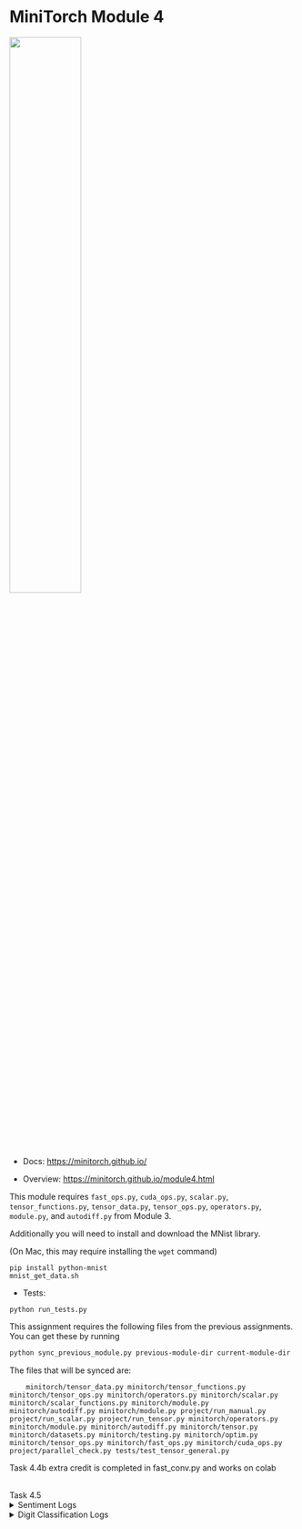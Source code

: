 # MiniTorch Module 4

<img src="https://minitorch.github.io/minitorch.svg" width="50%">

* Docs: https://minitorch.github.io/

* Overview: https://minitorch.github.io/module4.html

This module requires `fast_ops.py`, `cuda_ops.py`, `scalar.py`, `tensor_functions.py`, `tensor_data.py`, `tensor_ops.py`, `operators.py`, `module.py`, and `autodiff.py` from Module 3.


Additionally you will need to install and download the MNist library.

(On Mac, this may require installing the `wget` command)

```
pip install python-mnist
mnist_get_data.sh
```


* Tests:

```
python run_tests.py
```

This assignment requires the following files from the previous assignments. You can get these by running

```bash
python sync_previous_module.py previous-module-dir current-module-dir
```

The files that will be synced are:

        minitorch/tensor_data.py minitorch/tensor_functions.py minitorch/tensor_ops.py minitorch/operators.py minitorch/scalar.py minitorch/scalar_functions.py minitorch/module.py minitorch/autodiff.py minitorch/module.py project/run_manual.py project/run_scalar.py project/run_tensor.py minitorch/operators.py minitorch/module.py minitorch/autodiff.py minitorch/tensor.py minitorch/datasets.py minitorch/testing.py minitorch/optim.py minitorch/tensor_ops.py minitorch/fast_ops.py minitorch/cuda_ops.py project/parallel_check.py tests/test_tensor_general.py

Task 4.4b extra credit is completed in fast_conv.py and works on colab

<br>
Task 4.5
<details>
  <summary>Sentiment Logs</summary>
Epoch 1, loss 31.540143335894854, train accuracy: 48.22%
Validation accuracy: 48.00%
Best Valid accuracy: 48.00%
Epoch 2, loss 31.28255316865762, train accuracy: 48.00%
Validation accuracy: 48.00%
Best Valid accuracy: 48.00%
Epoch 3, loss 31.062404153363605, train accuracy: 52.22%
Validation accuracy: 52.00%
Best Valid accuracy: 52.00%
Epoch 4, loss 30.871862138793873, train accuracy: 54.44%
Validation accuracy: 59.00%
Best Valid accuracy: 59.00%
Epoch 5, loss 30.72311386181878, train accuracy: 58.22%
Validation accuracy: 56.00%
Best Valid accuracy: 59.00%
Epoch 6, loss 30.53801594242657, train accuracy: 58.67%
Validation accuracy: 51.00%
Best Valid accuracy: 59.00%
Epoch 7, loss 30.25123816611614, train accuracy: 59.56%
Validation accuracy: 56.00%
Best Valid accuracy: 59.00%
Epoch 8, loss 29.924800230160187, train accuracy: 61.78%
Validation accuracy: 55.00%
Best Valid accuracy: 59.00%
Epoch 9, loss 29.659754809456498, train accuracy: 64.89%
Validation accuracy: 66.00%
Best Valid accuracy: 66.00%
Epoch 10, loss 29.220017477272133, train accuracy: 64.89%
Validation accuracy: 57.00%
Best Valid accuracy: 66.00%
Epoch 11, loss 28.851252857318, train accuracy: 66.22%
Validation accuracy: 64.00%
Best Valid accuracy: 66.00%
Epoch 12, loss 28.58507574826587, train accuracy: 68.22%
Validation accuracy: 65.00%
Best Valid accuracy: 66.00%
Epoch 13, loss 28.319204179887656, train accuracy: 68.89%
Validation accuracy: 56.00%
Best Valid accuracy: 66.00%
Epoch 14, loss 27.781786193312804, train accuracy: 68.44%
Validation accuracy: 65.00%
Best Valid accuracy: 66.00%
Epoch 15, loss 27.057721024318358, train accuracy: 72.67%
Validation accuracy: 64.00%
Best Valid accuracy: 66.00%
Epoch 16, loss 26.553467554620955, train accuracy: 72.22%
Validation accuracy: 68.00%
Best Valid accuracy: 68.00%
Epoch 17, loss 25.71225689747285, train accuracy: 73.11%
Validation accuracy: 64.00%
Best Valid accuracy: 68.00%
Epoch 18, loss 25.107857352869296, train accuracy: 74.22%
Validation accuracy: 72.00%
Best Valid accuracy: 72.00%
Epoch 19, loss 24.73976091621588, train accuracy: 75.78%
Validation accuracy: 72.00%
Best Valid accuracy: 72.00%
Epoch 20, loss 24.277838561686572, train accuracy: 73.56%
Validation accuracy: 70.00%
Best Valid accuracy: 72.00%
Epoch 21, loss 23.38549637451655, train accuracy: 74.89%
Validation accuracy: 71.00%
Best Valid accuracy: 72.00%
Epoch 22, loss 22.750803671827928, train accuracy: 77.56%
Validation accuracy: 71.00%
Best Valid accuracy: 72.00%
Epoch 23, loss 22.00714940086367, train accuracy: 76.44%
Validation accuracy: 68.00%
Best Valid accuracy: 72.00%
Epoch 24, loss 21.560791828079783, train accuracy: 78.22%
Validation accuracy: 75.00%
Best Valid accuracy: 75.00%
Epoch 25, loss 21.214286631203024, train accuracy: 77.56%
Validation accuracy: 73.00%
Best Valid accuracy: 75.00%
Epoch 26, loss 20.494719039843954, train accuracy: 79.11%
Validation accuracy: 78.00%
Best Valid accuracy: 78.00%
Epoch 27, loss 19.190495767772727, train accuracy: 82.00%
Validation accuracy: 76.00%
Best Valid accuracy: 78.00%
Epoch 28, loss 19.433677035061514, train accuracy: 80.67%
Validation accuracy: 77.00%
Best Valid accuracy: 78.00%
Epoch 29, loss 18.113035330338683, train accuracy: 84.00%
Validation accuracy: 77.00%
Best Valid accuracy: 78.00%
Epoch 30, loss 18.243729279978723, train accuracy: 78.67%
Validation accuracy: 79.00%
Best Valid accuracy: 79.00%
Epoch 31, loss 17.828743911326722, train accuracy: 80.67%
Validation accuracy: 73.00%
Best Valid accuracy: 79.00%
Epoch 32, loss 17.396611511507068, train accuracy: 81.56%
Validation accuracy: 72.00%
Best Valid accuracy: 79.00%
Epoch 33, loss 17.016795874087506, train accuracy: 81.11%
Validation accuracy: 79.00%
Best Valid accuracy: 79.00%
Epoch 34, loss 16.12716088435038, train accuracy: 84.44%
Validation accuracy: 72.00%
Best Valid accuracy: 79.00%
Epoch 35, loss 16.08718879612616, train accuracy: 81.78%
Validation accuracy: 79.00%
Best Valid accuracy: 79.00%
  </details>

  <details>
  <summary>Digit Classification Logs</summary>
Epoch 1 loss 2.3118167529229825 valid acc 2/16
Epoch 1 loss 11.540774241323527 valid acc 2/16
Epoch 1 loss 11.52682416285351 valid acc 2/16
Epoch 1 loss 11.56202653650995 valid acc 2/16
Epoch 1 loss 11.479218944126252 valid acc 2/16
Epoch 1 loss 11.505141326031664 valid acc 2/16
Epoch 1 loss 11.499201308133145 valid acc 2/16
Epoch 1 loss 11.451345065023595 valid acc 2/16
Epoch 1 loss 11.421888663596603 valid acc 2/16
Epoch 1 loss 11.395888578203882 valid acc 2/16
Epoch 1 loss 11.074114529413885 valid acc 4/16
Epoch 1 loss 10.827926751651052 valid acc 10/16
Epoch 1 loss 9.803673219288317 valid acc 6/16
Epoch 1 loss 9.725917093374344 valid acc 12/16
Epoch 1 loss 8.365938614737168 valid acc 6/16
Epoch 1 loss 7.415117546683754 valid acc 7/16
Epoch 1 loss 10.064081458839006 valid acc 8/16
Epoch 1 loss 7.716727883643321 valid acc 10/16
Epoch 1 loss 7.620089829864657 valid acc 12/16
Epoch 1 loss 6.7179080615800215 valid acc 12/16
Epoch 1 loss 5.394277957502319 valid acc 11/16
Epoch 1 loss 4.446107062731918 valid acc 14/16
Epoch 1 loss 5.693171575057088 valid acc 7/16
Epoch 1 loss 5.784658918758227 valid acc 12/16
Epoch 1 loss 4.207419855168619 valid acc 8/16
Epoch 1 loss 8.851852649371642 valid acc 12/16
Epoch 1 loss 5.596201759029712 valid acc 13/16
Epoch 1 loss 3.936217235600693 valid acc 11/16
Epoch 1 loss 3.8156257580407873 valid acc 13/16
Epoch 1 loss 3.6421494959072134 valid acc 11/16
Epoch 1 loss 4.961996568467115 valid acc 10/16
Epoch 1 loss 4.233520856916943 valid acc 13/16
Epoch 1 loss 3.3337945834365006 valid acc 12/16
Epoch 1 loss 4.349084212458167 valid acc 13/16
Epoch 1 loss 7.579572545861561 valid acc 10/16
Epoch 1 loss 4.653357768360573 valid acc 12/16
Epoch 1 loss 3.326946640566613 valid acc 10/16
Epoch 1 loss 4.290434646741125 valid acc 13/16
Epoch 1 loss 5.01646130332421 valid acc 14/16
Epoch 1 loss 3.150870363534642 valid acc 14/16
Epoch 1 loss 3.8835184907985494 valid acc 13/16
Epoch 1 loss 4.07010014861375 valid acc 14/16
Epoch 1 loss 3.324972793800379 valid acc 15/16
Epoch 1 loss 2.7924410841712133 valid acc 13/16
Epoch 1 loss 4.6687352127680235 valid acc 13/16
Epoch 1 loss 3.4124104827722834 valid acc 15/16
Epoch 1 loss 4.209250038118769 valid acc 13/16
Epoch 1 loss 3.287676388711394 valid acc 15/16
Epoch 1 loss 2.825656899402642 valid acc 14/16
Epoch 1 loss 3.2467496629378787 valid acc 13/16
Epoch 1 loss 2.9967417162753778 valid acc 13/16
Epoch 1 loss 3.5389253596280916 valid acc 15/16
Epoch 1 loss 3.4801642984857173 valid acc 13/16
Epoch 1 loss 2.482016116480963 valid acc 12/16
Epoch 1 loss 3.9656624236015903 valid acc 14/16
Epoch 1 loss 2.124282065518588 valid acc 14/16
Epoch 1 loss 2.7508750918962295 valid acc 13/16
Epoch 1 loss 4.019574021661466 valid acc 12/16
Epoch 1 loss 3.6166616465538333 valid acc 13/16
Epoch 1 loss 2.2529793456772844 valid acc 14/16
Epoch 1 loss 2.8045627861620446 valid acc 13/16
Epoch 1 loss 3.421082950861927 valid acc 13/16
Epoch 1 loss 3.608069961826478 valid acc 15/16
Epoch 2 loss 0.29901938826747265 valid acc 15/16
Epoch 2 loss 2.332984722439058 valid acc 15/16
Epoch 2 loss 2.906855067828081 valid acc 15/16
Epoch 2 loss 3.1678486047685293 valid acc 15/16
Epoch 2 loss 2.6800654810524898 valid acc 14/16
Epoch 2 loss 2.1760915517200967 valid acc 14/16
Epoch 2 loss 1.9074746172867039 valid acc 14/16
Epoch 2 loss 2.7722018784971882 valid acc 15/16
Epoch 2 loss 4.1381752223577255 valid acc 15/16
Epoch 2 loss 3.053070153984968 valid acc 15/16
Epoch 2 loss 2.411744104968878 valid acc 15/16
Epoch 2 loss 3.6282090705798558 valid acc 15/16
Epoch 2 loss 2.4467052250780608 valid acc 15/16
Epoch 2 loss 2.721121920542063 valid acc 14/16
Epoch 2 loss 2.72664277176743 valid acc 15/16
Epoch 2 loss 1.8600675702948002 valid acc 14/16
Epoch 2 loss 3.476887289798209 valid acc 14/16
Epoch 2 loss 2.3135033456579097 valid acc 15/16
Epoch 2 loss 2.1188671263495276 valid acc 14/16
Epoch 2 loss 2.033136316750255 valid acc 14/16
Epoch 2 loss 1.7908704863402236 valid acc 14/16
Epoch 2 loss 2.3617255309027247 valid acc 15/16
Epoch 2 loss 1.6476534990782556 valid acc 13/16
Epoch 2 loss 2.835456911745117 valid acc 14/16
Epoch 2 loss 1.3185785239712136 valid acc 13/16
Epoch 2 loss 2.799180479305195 valid acc 14/16
Epoch 2 loss 1.8171906886034617 valid acc 14/16
Epoch 2 loss 1.9238523463172073 valid acc 16/16
Epoch 2 loss 2.699493133237172 valid acc 15/16
Epoch 2 loss 1.5124185863028756 valid acc 14/16
Epoch 2 loss 2.4259104038190804 valid acc 13/16
Epoch 2 loss 2.162617775605671 valid acc 14/16
Epoch 2 loss 1.3232625984634245 valid acc 15/16
Epoch 2 loss 1.3816301943556337 valid acc 15/16
Epoch 2 loss 4.853021121609118 valid acc 15/16
Epoch 2 loss 2.3046621486903875 valid acc 15/16
Epoch 2 loss 1.7323569917672332 valid acc 12/16
Epoch 2 loss 2.147353657722743 valid acc 14/16
Epoch 2 loss 2.383398368854384 valid acc 14/16
Epoch 2 loss 2.2267143135074816 valid acc 15/16
Epoch 2 loss 1.8999102691568155 valid acc 16/16
Epoch 2 loss 2.941406388443354 valid acc 16/16
Epoch 2 loss 2.025573328713999 valid acc 15/16
Epoch 2 loss 1.750576537481809 valid acc 16/16
Epoch 2 loss 2.396892342293326 valid acc 15/16
Epoch 2 loss 1.7887810898707555 valid acc 16/16
Epoch 2 loss 1.8711086113197575 valid acc 16/16
Epoch 2 loss 2.1382369770536367 valid acc 16/16
Epoch 2 loss 1.354168896740163 valid acc 16/16
Epoch 2 loss 1.4005813368819502 valid acc 16/16
Epoch 2 loss 0.9985376106417079 valid acc 15/16
Epoch 2 loss 1.4371010536179143 valid acc 15/16
Epoch 2 loss 2.0043752722326227 valid acc 15/16
Epoch 2 loss 1.6634536624776697 valid acc 15/16
Epoch 2 loss 2.5121380604400994 valid acc 15/16
Epoch 2 loss 1.0345910008568657 valid acc 13/16
Epoch 2 loss 1.406332365792315 valid acc 15/16
Epoch 2 loss 1.5927060866038676 valid acc 14/16
Epoch 2 loss 2.116409088762099 valid acc 14/16
Epoch 2 loss 1.347800795991823 valid acc 15/16
Epoch 2 loss 2.2083325125335653 valid acc 13/16
Epoch 2 loss 2.273883732181361 valid acc 13/16
Epoch 2 loss 2.525446045209285 valid acc 14/16
Epoch 3 loss 0.07336561712654094 valid acc 15/16
Epoch 3 loss 1.5637513498550435 valid acc 14/16
Epoch 3 loss 1.9363456251803215 valid acc 16/16
Epoch 3 loss 1.5044908203128098 valid acc 15/16
Epoch 3 loss 1.2326036510354155 valid acc 15/16
Epoch 3 loss 1.601436827826729 valid acc 16/16
Epoch 3 loss 1.459856644820687 valid acc 16/16
Epoch 3 loss 1.2048704092181364 valid acc 16/16
Epoch 3 loss 1.7045309500092198 valid acc 16/16
Epoch 3 loss 1.1850871832664343 valid acc 14/16
Epoch 3 loss 1.7346454890831164 valid acc 15/16
Epoch 3 loss 3.1579635060575737 valid acc 16/16
Epoch 3 loss 2.139850136607091 valid acc 16/16
Epoch 3 loss 3.010421970921483 valid acc 16/16
Epoch 3 loss 2.388685022007677 valid acc 15/16
Epoch 3 loss 2.0109359889348513 valid acc 14/16
Epoch 3 loss 2.657116412606449 valid acc 15/16
Epoch 3 loss 1.764700422423753 valid acc 14/16
Epoch 3 loss 1.4549153426338939 valid acc 15/16
Epoch 3 loss 1.3751282919260053 valid acc 15/16
Epoch 3 loss 1.6545222273047258 valid acc 14/16
Epoch 3 loss 2.1881798114992943 valid acc 14/16
Epoch 3 loss 0.837587071872385 valid acc 16/16
Epoch 3 loss 1.3517879937436619 valid acc 14/16
Epoch 3 loss 1.3582824609932844 valid acc 15/16
Epoch 3 loss 1.7805730183806552 valid acc 16/16
Epoch 3 loss 1.314091533018736 valid acc 16/16
Epoch 3 loss 0.9214909589068738 valid acc 16/16
Epoch 3 loss 1.1234553237508578 valid acc 15/16
Epoch 3 loss 0.7710897222840827 valid acc 15/16
Epoch 3 loss 2.92675203821482 valid acc 13/16
Epoch 3 loss 1.7054221024221174 valid acc 15/16
Epoch 3 loss 0.969449137421673 valid acc 15/16
Epoch 3 loss 1.260948422460993 valid acc 15/16
Epoch 3 loss 1.8623227797270725 valid acc 15/16
Epoch 3 loss 2.2443279521914974 valid acc 14/16
Epoch 3 loss 1.1379361104826535 valid acc 15/16
Epoch 3 loss 1.5273767383162087 valid acc 14/16
Epoch 3 loss 1.184720883870642 valid acc 16/16
Epoch 3 loss 1.3357227883618765 valid acc 15/16
Epoch 3 loss 0.9320958830263288 valid acc 15/16
Epoch 3 loss 1.8711847918140974 valid acc 16/16
Epoch 3 loss 1.3486499459796049 valid acc 15/16
Epoch 3 loss 0.981216528433352 valid acc 15/16
Epoch 3 loss 1.6772280164222015 valid acc 16/16
Epoch 3 loss 0.8612224343463322 valid acc 15/16
Epoch 3 loss 1.3395450550478296 valid acc 15/16
Epoch 3 loss 1.6356214241145524 valid acc 15/16
Epoch 3 loss 0.8057426982532215 valid acc 16/16
Epoch 3 loss 1.4223524484499563 valid acc 16/16
Epoch 3 loss 1.071071870986307 valid acc 15/16
Epoch 3 loss 1.183074731037403 valid acc 16/16
Epoch 3 loss 1.5167627365472742 valid acc 16/16
Epoch 3 loss 1.1379238079291407 valid acc 16/16
Epoch 3 loss 1.306294979762376 valid acc 15/16
Epoch 3 loss 1.208855664664387 valid acc 15/16
Epoch 3 loss 0.8297502177580992 valid acc 14/16
Epoch 3 loss 1.0896189981332354 valid acc 14/16
Epoch 3 loss 1.3327311040127934 valid acc 14/16
Epoch 3 loss 1.481812965640711 valid acc 13/16
Epoch 3 loss 1.5986913059361634 valid acc 13/16
Epoch 3 loss 1.7053019033463759 valid acc 13/16
Epoch 3 loss 1.950776805457175 valid acc 16/16
Epoch 4 loss 0.020209625902295726 valid acc 16/16
Epoch 4 loss 1.1195547663189775 valid acc 15/16
Epoch 4 loss 2.281288945305111 valid acc 15/16
Epoch 4 loss 1.4980188880114766 valid acc 15/16
Epoch 4 loss 0.9926883361414789 valid acc 15/16
Epoch 4 loss 0.6634614075905582 valid acc 15/16
Epoch 4 loss 1.7076987698200896 valid acc 15/16
Epoch 4 loss 1.2224767315226301 valid acc 15/16
Epoch 4 loss 1.9065982403212178 valid acc 15/16
Epoch 4 loss 0.816857759842329 valid acc 15/16
Epoch 4 loss 1.2033529925198243 valid acc 16/16
Epoch 4 loss 1.903948936885031 valid acc 16/16
Epoch 4 loss 1.7708811998678857 valid acc 15/16
Epoch 4 loss 1.9080805877869387 valid acc 15/16
Epoch 4 loss 1.6124726571501529 valid acc 15/16
Epoch 4 loss 1.1753998314555028 valid acc 15/16
Epoch 4 loss 2.1510114893680417 valid acc 15/16
Epoch 4 loss 1.3899647213922806 valid acc 15/16
Epoch 4 loss 1.7161315767160141 valid acc 15/16
Epoch 4 loss 1.3673076810924938 valid acc 15/16
Epoch 4 loss 1.5557020559989307 valid acc 15/16
Epoch 4 loss 0.9298116946813753 valid acc 15/16
Epoch 4 loss 0.48858872283159105 valid acc 15/16
Epoch 4 loss 1.3068389904671829 valid acc 14/16
Epoch 4 loss 0.8217804254773129 valid acc 14/16
Epoch 4 loss 0.9950572099505326 valid acc 15/16
Epoch 4 loss 1.2411693994004163 valid acc 14/16
Epoch 4 loss 1.3560183534540866 valid acc 15/16
Epoch 4 loss 1.4453783056382021 valid acc 15/16
Epoch 4 loss 0.3796715890287959 valid acc 14/16
Epoch 4 loss 1.1104175705120378 valid acc 14/16
Epoch 4 loss 1.1963698197938064 valid acc 13/16
Epoch 4 loss 0.8484847144578429 valid acc 15/16
Epoch 4 loss 1.1150670535814913 valid acc 15/16
Epoch 4 loss 1.6484488181757335 valid acc 16/16
Epoch 4 loss 1.3661355918764504 valid acc 16/16
Epoch 4 loss 1.3066127193195167 valid acc 15/16
Epoch 4 loss 0.9528080483546011 valid acc 15/16
Epoch 4 loss 1.1700507130245794 valid acc 16/16
Epoch 4 loss 1.6148640640536336 valid acc 16/16
Epoch 4 loss 0.5967950398951971 valid acc 16/16
Epoch 4 loss 1.3902113781996537 valid acc 16/16
Epoch 4 loss 0.8986401165655244 valid acc 15/16
Epoch 4 loss 0.7104793936757956 valid acc 15/16
Epoch 4 loss 1.6342515514702303 valid acc 15/16
Epoch 4 loss 1.2893115874245766 valid acc 15/16
Epoch 4 loss 1.1284604743398918 valid acc 16/16
Epoch 4 loss 1.2946722844059422 valid acc 15/16
Epoch 4 loss 1.0167046584047952 valid acc 15/16
Epoch 4 loss 0.9737354758535651 valid acc 16/16
Epoch 4 loss 0.7085443730134904 valid acc 16/16
Epoch 4 loss 0.9528309095392062 valid acc 16/16
Epoch 4 loss 1.2156504689340948 valid acc 15/16
Epoch 4 loss 1.186459979362373 valid acc 15/16
Epoch 4 loss 1.025800013370754 valid acc 16/16
Epoch 4 loss 0.8523500223348959 valid acc 16/16
Epoch 4 loss 1.0178535559723598 valid acc 15/16
Epoch 4 loss 1.4764215237495883 valid acc 15/16
Epoch 4 loss 1.2062715547746605 valid acc 15/16
Epoch 4 loss 0.9723763022572972 valid acc 15/16
Epoch 4 loss 0.9196250492041238 valid acc 15/16
Epoch 4 loss 0.5432825048815484 valid acc 16/16
Epoch 4 loss 1.6923236768345968 valid acc 16/16
Epoch 5 loss 0.01711866097697875 valid acc 16/16
Epoch 5 loss 1.0229639660575416 valid acc 16/16
Epoch 5 loss 1.5584961844378875 valid acc 16/16
Epoch 5 loss 0.9401318544138203 valid acc 16/16
Epoch 5 loss 0.9158947151278205 valid acc 15/16
Epoch 5 loss 0.6454343547608207 valid acc 16/16
Epoch 5 loss 1.4617727683158819 valid acc 15/16
Epoch 5 loss 1.1369470850418537 valid acc 15/16
Epoch 5 loss 1.1195784386289183 valid acc 15/16
Epoch 5 loss 0.6448728841252778 valid acc 16/16
Epoch 5 loss 0.8414580160598626 valid acc 16/16
Epoch 5 loss 2.713002089976727 valid acc 15/16
Epoch 5 loss 1.4397437509399156 valid acc 16/16
Epoch 5 loss 2.559053397551606 valid acc 16/16
Epoch 5 loss 1.305989769853106 valid acc 16/16
Epoch 5 loss 0.9272800571033997 valid acc 15/16
Epoch 5 loss 1.6158142248801401 valid acc 16/16
Epoch 5 loss 1.1204492985827461 valid acc 15/16
Epoch 5 loss 0.7565054091803187 valid acc 16/16
Epoch 5 loss 1.0871799903792172 valid acc 16/16
Epoch 5 loss 0.8304595899037003 valid acc 15/16
Epoch 5 loss 0.8637278898797193 valid acc 16/16
Epoch 5 loss 0.2913584184176001 valid acc 16/16
Epoch 5 loss 0.390071656570688 valid acc 16/16
Epoch 5 loss 0.8551789041907019 valid acc 14/16
Epoch 5 loss 0.8628264795613727 valid acc 16/16
Epoch 5 loss 0.585854995536828 valid acc 16/16
Epoch 5 loss 0.5848398346629206 valid acc 14/16
Epoch 5 loss 0.5464828680387224 valid acc 14/16
Epoch 5 loss 0.3440858909097012 valid acc 15/16
Epoch 5 loss 1.789847413200388 valid acc 15/16
Epoch 5 loss 1.3879037583306724 valid acc 15/16
Epoch 5 loss 0.9283399737351519 valid acc 16/16
Epoch 5 loss 0.6237083381493265 valid acc 15/16
Epoch 5 loss 1.632892737934883 valid acc 16/16
Epoch 5 loss 0.7161511482402099 valid acc 16/16
Epoch 5 loss 0.6364396481326378 valid acc 15/16
Epoch 5 loss 1.1466170392803998 valid acc 14/16
Epoch 5 loss 1.233907455891994 valid acc 15/16
Epoch 5 loss 0.9731964229550857 valid acc 14/16
Epoch 5 loss 0.7689949027996279 valid acc 16/16
Epoch 5 loss 1.5155295839253817 valid acc 16/16
Epoch 5 loss 0.7030683824151824 valid acc 16/16
Epoch 5 loss 0.4723108889464366 valid acc 16/16
Epoch 5 loss 0.8444194660895263 valid acc 15/16
Epoch 5 loss 0.3420784217498772 valid acc 15/16
Epoch 5 loss 1.0159402721202762 valid acc 16/16
Epoch 5 loss 0.9702777456857776 valid acc 16/16
Epoch 5 loss 0.8987924999188976 valid acc 15/16
Epoch 5 loss 1.0540154706336482 valid acc 16/16
Epoch 5 loss 0.39427431561264603 valid acc 16/16
Epoch 5 loss 0.5486262375989829 valid acc 16/16
Epoch 5 loss 1.1837059015121334 valid acc 16/16
Epoch 5 loss 0.5661052103859339 valid acc 16/16
Epoch 5 loss 0.7081008329222991 valid acc 16/16
Epoch 5 loss 0.7048072109953376 valid acc 16/16
Epoch 5 loss 0.8652166323508363 valid acc 16/16
Epoch 5 loss 1.3697479175800142 valid acc 16/16
Epoch 5 loss 0.7618682826859761 valid acc 16/16
Epoch 5 loss 0.6761711611349931 valid acc 16/16
Epoch 5 loss 1.1372638721645245 valid acc 16/16
Epoch 5 loss 0.7484222375346333 valid acc 16/16
Epoch 5 loss 1.3740719486725232 valid acc 16/16
Epoch 6 loss 0.05672950687339588 valid acc 16/16
Epoch 6 loss 0.7295165638190428 valid acc 16/16
Epoch 6 loss 1.4204404357465248 valid acc 16/16
Epoch 6 loss 1.2507975211711242 valid acc 16/16
Epoch 6 loss 0.8493247342415478 valid acc 16/16
Epoch 6 loss 0.6028674591351746 valid acc 16/16
Epoch 6 loss 1.101652304477006 valid acc 16/16
Epoch 6 loss 1.975378559326749 valid acc 16/16
Epoch 6 loss 1.462504457332848 valid acc 15/16
Epoch 6 loss 0.6688295213571269 valid acc 16/16
Epoch 6 loss 0.867105385458528 valid acc 15/16
Epoch 6 loss 1.2912071950981052 valid acc 16/16
Epoch 6 loss 1.2072201100290787 valid acc 16/16
Epoch 6 loss 1.340953697286151 valid acc 16/16
Epoch 6 loss 1.9396597542715184 valid acc 16/16
Epoch 6 loss 1.145425181608819 valid acc 16/16
Epoch 6 loss 1.1587403483485015 valid acc 16/16
Epoch 6 loss 0.9895473571887841 valid acc 16/16
Epoch 6 loss 0.8383164371839102 valid acc 16/16
Epoch 6 loss 0.5164958805033543 valid acc 16/16
Epoch 6 loss 1.254513052074787 valid acc 15/16
Epoch 6 loss 0.8948966843095347 valid acc 15/16
Epoch 6 loss 0.3532343194513818 valid acc 16/16
Epoch 6 loss 0.37747477290587805 valid acc 15/16
Epoch 6 loss 1.0387071964941725 valid acc 16/16
Epoch 6 loss 0.844785578815151 valid acc 16/16
Epoch 6 loss 0.6834823135623157 valid acc 16/16
Epoch 6 loss 0.7430422992153333 valid acc 16/16
Epoch 6 loss 0.5197370719273645 valid acc 16/16
Epoch 6 loss 0.7719366056153343 valid acc 15/16
Epoch 6 loss 0.8874414848251083 valid acc 16/16
Epoch 6 loss 0.6138050880679079 valid acc 16/16
Epoch 6 loss 0.4129305235204098 valid acc 16/16
Epoch 6 loss 0.2547368365472206 valid acc 16/16
Epoch 6 loss 1.1495204991622778 valid acc 16/16
Epoch 6 loss 0.8597807813970249 valid acc 15/16
Epoch 6 loss 0.7210105859177679 valid acc 15/16
Epoch 6 loss 1.4630389384856313 valid acc 16/16
Epoch 6 loss 0.501374577980204 valid acc 15/16
Epoch 6 loss 0.564683947716916 valid acc 15/16
Epoch 6 loss 0.16121974599951902 valid acc 15/16
Epoch 6 loss 1.3212933604094967 valid acc 16/16
Epoch 6 loss 0.8013571911777055 valid acc 16/16
Epoch 6 loss 0.5582854640777511 valid acc 15/16
Epoch 6 loss 0.9981605288083151 valid acc 16/16
Epoch 6 loss 0.6303745206996904 valid acc 16/16
Epoch 6 loss 0.6518652132317888 valid acc 15/16
Epoch 6 loss 0.9289967273246774 valid acc 16/16
Epoch 6 loss 0.9529591243291816 valid acc 16/16
Epoch 6 loss 0.8966118354221588 valid acc 16/16
Epoch 6 loss 0.26998207136461044 valid acc 16/16
Epoch 6 loss 0.47751251422197366 valid acc 15/16
Epoch 6 loss 0.7776648023808771 valid acc 16/16
Epoch 6 loss 0.42310270824239393 valid acc 16/16
Epoch 6 loss 0.5394878254836083 valid acc 16/16
Epoch 6 loss 0.687886446077801 valid acc 16/16
Epoch 6 loss 0.769121252134196 valid acc 16/16
Epoch 6 loss 0.9425724524307654 valid acc 16/16
Epoch 6 loss 1.288743793046839 valid acc 16/16
Epoch 6 loss 0.7614951834832772 valid acc 15/16
Epoch 6 loss 0.9022797870337744 valid acc 14/16
Epoch 6 loss 0.7131338062609369 valid acc 16/16
Epoch 6 loss 0.9811324658611147 valid acc 16/16
Epoch 7 loss 0.007462527694048509 valid acc 16/16
Epoch 7 loss 1.1853327594519922 valid acc 15/16
Epoch 7 loss 1.343337271268601 valid acc 15/16
Epoch 7 loss 0.5323175327156733 valid acc 15/16
Epoch 7 loss 0.5307435372204693 valid acc 15/16
Epoch 7 loss 0.3400946278491841 valid acc 16/16
Epoch 7 loss 0.8366010144225197 valid acc 15/16
Epoch 7 loss 1.1575501962473256 valid acc 16/16
Epoch 7 loss 0.4272282758114516 valid acc 15/16
Epoch 7 loss 0.36064319463078226 valid acc 16/16
Epoch 7 loss 0.9291874681879319 valid acc 16/16
Epoch 7 loss 1.1016125967934902 valid acc 15/16
Epoch 7 loss 0.8670037684903288 valid acc 15/16
Epoch 7 loss 1.018978711203289 valid acc 15/16
Epoch 7 loss 1.7135791069920012 valid acc 15/16
Epoch 7 loss 0.7819273748121356 valid acc 15/16
Epoch 7 loss 1.7983170304074256 valid acc 15/16
Epoch 7 loss 1.0708068857539517 valid acc 15/16
Epoch 7 loss 1.3383472110948345 valid acc 15/16
Epoch 7 loss 0.6248226330970017 valid acc 15/16
Epoch 7 loss 1.0244301367222466 valid acc 14/16
Epoch 7 loss 0.6020179118837193 valid acc 15/16
Epoch 7 loss 0.13316120126355957 valid acc 15/16
Epoch 7 loss 0.46568466210334714 valid acc 14/16
Epoch 7 loss 0.5261433572745995 valid acc 15/16
Epoch 7 loss 0.6067121475844722 valid acc 16/16
Epoch 7 loss 1.0674977698220718 valid acc 16/16
Epoch 7 loss 0.7055769075946388 valid acc 16/16
Epoch 7 loss 0.9662188844911479 valid acc 16/16
Epoch 7 loss 0.3450919316598854 valid acc 15/16
Epoch 7 loss 0.9183385136938539 valid acc 15/16
Epoch 7 loss 0.6483038653579799 valid acc 16/16
Epoch 7 loss 0.468118018153901 valid acc 15/16
Epoch 7 loss 0.8467349333343741 valid acc 15/16
Epoch 7 loss 1.0433477846946781 valid acc 16/16
Epoch 7 loss 0.5239719479412269 valid acc 15/16
Epoch 7 loss 1.356263021713055 valid acc 15/16
Epoch 7 loss 0.8010055193017814 valid acc 16/16
Epoch 7 loss 1.3693517424138781 valid acc 15/16
Epoch 7 loss 0.6926832422685641 valid acc 15/16
Epoch 7 loss 0.450518331734217 valid acc 16/16
Epoch 7 loss 0.8905745126417451 valid acc 16/16
Epoch 7 loss 0.6070693167757328 valid acc 15/16
Epoch 7 loss 0.2633768743861203 valid acc 16/16
Epoch 7 loss 0.8824884744256511 valid acc 16/16
Epoch 7 loss 0.8497999508915184 valid acc 16/16
Epoch 7 loss 1.1223949704590508 valid acc 16/16
Epoch 7 loss 1.0103367599053878 valid acc 16/16
Epoch 7 loss 0.6332320228977749 valid acc 16/16
Epoch 7 loss 0.7090266301076509 valid acc 16/16
Epoch 7 loss 0.6971873542595457 valid acc 16/16
Epoch 7 loss 0.7265403069130781 valid acc 16/16
Epoch 7 loss 0.8742759285809822 valid acc 16/16
Epoch 7 loss 0.3388341839006195 valid acc 16/16
Epoch 7 loss 0.6363737906122977 valid acc 16/16
Epoch 7 loss 0.420658941144771 valid acc 16/16
Epoch 7 loss 0.8327866231438166 valid acc 15/16
Epoch 7 loss 0.8489365241614084 valid acc 15/16
Epoch 7 loss 0.7951417958725192 valid acc 16/16
Epoch 7 loss 0.7332230700518308 valid acc 16/16
Epoch 7 loss 0.6879793543666946 valid acc 16/16
Epoch 7 loss 0.2578120931345194 valid acc 16/16
Epoch 7 loss 0.6238650126423175 valid acc 16/16
Epoch 8 loss 0.012310194450063403 valid acc 16/16
Epoch 8 loss 0.820860748704999 valid acc 15/16
Epoch 8 loss 1.5694846616088276 valid acc 15/16
Epoch 8 loss 0.5798611719098948 valid acc 15/16
Epoch 8 loss 0.6210151726288055 valid acc 15/16
Epoch 8 loss 0.8018531815255445 valid acc 15/16
Epoch 8 loss 1.1934998613621373 valid acc 16/16
Epoch 8 loss 0.8053102539471877 valid acc 16/16
Epoch 8 loss 1.0894416076227853 valid acc 16/16
Epoch 8 loss 0.4774327052788585 valid acc 16/16
Epoch 8 loss 0.6681077648294468 valid acc 16/16
Epoch 8 loss 1.0404937734192536 valid acc 16/16
Epoch 8 loss 1.0239619344446367 valid acc 16/16
Epoch 8 loss 1.1389813448125794 valid acc 16/16
Epoch 8 loss 0.9062988328498067 valid acc 15/16
Epoch 8 loss 1.0264136794727208 valid acc 15/16
Epoch 8 loss 1.5060350525462545 valid acc 16/16
Epoch 8 loss 0.7112840063207478 valid acc 15/16
Epoch 8 loss 0.8166222205046718 valid acc 15/16
Epoch 8 loss 0.5174974949125885 valid acc 15/16
Epoch 8 loss 1.3259195296372392 valid acc 14/16
Epoch 8 loss 0.49960013192418634 valid acc 15/16
Epoch 8 loss 0.2805666161219199 valid acc 16/16
Epoch 8 loss 0.5642198766149823 valid acc 14/16
Epoch 8 loss 0.723218432367853 valid acc 16/16
Epoch 8 loss 1.0806010737386669 valid acc 16/16
Epoch 8 loss 0.6054410988576399 valid acc 16/16
Epoch 8 loss 0.5303700326893054 valid acc 16/16
Epoch 8 loss 0.21714989984090466 valid acc 16/16
Epoch 8 loss 0.37641448489765217 valid acc 15/16
Epoch 8 loss 0.9164555025334176 valid acc 16/16
Epoch 8 loss 0.6355032186611788 valid acc 15/16
Epoch 8 loss 0.4476989625375386 valid acc 16/16
Epoch 8 loss 0.1397855783744244 valid acc 16/16
Epoch 8 loss 0.6527804736819937 valid acc 16/16
Epoch 8 loss 0.47715889538229855 valid acc 16/16
Epoch 8 loss 0.17839250223639835 valid acc 15/16
Epoch 8 loss 0.676000856383673 valid acc 16/16
Epoch 8 loss 0.8475433269827299 valid acc 16/16
Epoch 8 loss 0.9864883202915925 valid acc 16/16
Epoch 8 loss 0.935036446463823 valid acc 16/16
Epoch 8 loss 0.38428316818725405 valid acc 16/16
Epoch 8 loss 0.6407188914643828 valid acc 16/16
Epoch 8 loss 0.4392589220418365 valid acc 16/16
Epoch 8 loss 0.6455985390364615 valid acc 16/16
Epoch 8 loss 0.7860360776544397 valid acc 15/16
Epoch 8 loss 0.7262699228044871 valid acc 16/16
Epoch 8 loss 0.7532890108096321 valid acc 15/16
Epoch 8 loss 0.3077513062507815 valid acc 15/16
Epoch 8 loss 0.5087569625891852 valid acc 16/16
Epoch 8 loss 0.4444694180308828 valid acc 16/16
Epoch 8 loss 0.49230712703813234 valid acc 16/16
Epoch 8 loss 0.9471138299664392 valid acc 16/16
Epoch 8 loss 0.24598052098214562 valid acc 16/16
Epoch 8 loss 0.5702915498005142 valid acc 15/16
Epoch 8 loss 0.6243962111644246 valid acc 16/16
Epoch 8 loss 0.5233508154641603 valid acc 16/16
Epoch 8 loss 0.7601333026783371 valid acc 15/16
Epoch 8 loss 0.6583600595817574 valid acc 15/16
Epoch 8 loss 0.42552215975514274 valid acc 16/16
Epoch 8 loss 0.3457776481244559 valid acc 16/16
Epoch 8 loss 0.3958283405132862 valid acc 15/16
Epoch 8 loss 0.9247925527005054 valid acc 16/16
Epoch 9 loss 0.02657183329194879 valid acc 16/16
Epoch 9 loss 0.7121547409535234 valid acc 16/16
Epoch 9 loss 1.3652156323940663 valid acc 16/16
Epoch 9 loss 0.3285844800752032 valid acc 16/16
Epoch 9 loss 0.3119048717515659 valid acc 16/16
Epoch 9 loss 0.402608912643866 valid acc 16/16
Epoch 9 loss 1.4010651369537297 valid acc 14/16
Epoch 9 loss 0.9420690196837681 valid acc 15/16
Epoch 9 loss 0.4903030257549412 valid acc 15/16
Epoch 9 loss 0.5145043227523447 valid acc 15/16
Epoch 9 loss 0.3013826043416366 valid acc 15/16
Epoch 9 loss 1.278266950376184 valid acc 14/16
Epoch 9 loss 0.6913657252001808 valid acc 14/16
Epoch 9 loss 0.6523257148423725 valid acc 16/16
Epoch 9 loss 1.0843603463376397 valid acc 16/16
Epoch 9 loss 0.7248644934581331 valid acc 15/16
Epoch 9 loss 1.3123688753159735 valid acc 16/16
Epoch 9 loss 1.0396458294567599 valid acc 16/16
Epoch 9 loss 1.115005819759839 valid acc 16/16
Epoch 9 loss 0.6047825677422034 valid acc 15/16
Epoch 9 loss 0.5414128540885906 valid acc 13/16
Epoch 9 loss 0.5201351576119558 valid acc 15/16
Epoch 9 loss 0.17151498423352554 valid acc 15/16
Epoch 9 loss 0.6184467721354412 valid acc 15/16
Epoch 9 loss 0.599078008373757 valid acc 16/16
Epoch 9 loss 0.8650357906005723 valid acc 16/16
Epoch 9 loss 0.6667731089992659 valid acc 16/16
Epoch 9 loss 0.8239238352586595 valid acc 15/16
Epoch 9 loss 0.4056002152112183 valid acc 16/16
Epoch 9 loss 0.17324996542736848 valid acc 16/16
Epoch 9 loss 1.0156595913964146 valid acc 16/16
Epoch 9 loss 0.6187301997094603 valid acc 16/16
Epoch 9 loss 0.3004723826866594 valid acc 16/16
Epoch 9 loss 0.31230652852823254 valid acc 16/16
Epoch 9 loss 0.786007764967176 valid acc 16/16
Epoch 9 loss 0.39618277017379505 valid acc 16/16
Epoch 9 loss 0.6261019536627277 valid acc 14/16
Epoch 9 loss 0.30331878857551253 valid acc 14/16
Epoch 9 loss 0.6542917680925803 valid acc 15/16
Epoch 9 loss 0.8946710069499847 valid acc 15/16
Epoch 9 loss 0.3381418996904905 valid acc 16/16
Epoch 9 loss 0.868913473145813 valid acc 16/16
Epoch 9 loss 0.4041411028300261 valid acc 16/16
Epoch 9 loss 0.6665629705957781 valid acc 16/16
Epoch 9 loss 1.2884614579318474 valid acc 15/16
Epoch 9 loss 0.4245715171532331 valid acc 16/16
Epoch 9 loss 0.6040559223423305 valid acc 16/16
Epoch 9 loss 0.8901635825155417 valid acc 16/16
Epoch 9 loss 0.6927032082887954 valid acc 16/16
Epoch 9 loss 0.4600894589912664 valid acc 16/16
Epoch 9 loss 0.527236543413244 valid acc 16/16
Epoch 9 loss 0.8042905341660588 valid acc 16/16
Epoch 9 loss 0.7948400981497323 valid acc 16/16
Epoch 9 loss 0.48925993440292775 valid acc 15/16
Epoch 9 loss 0.4762904228019814 valid acc 16/16
Epoch 9 loss 0.205815964607272 valid acc 16/16
Epoch 9 loss 0.41178543970622605 valid acc 16/16
Epoch 9 loss 0.49217252638117925 valid acc 16/16
Epoch 9 loss 0.6044582729634256 valid acc 16/16
Epoch 9 loss 0.5250492682539359 valid acc 16/16
Epoch 9 loss 0.8424706834990345 valid acc 15/16
Epoch 9 loss 0.22371958590018884 valid acc 16/16
Epoch 9 loss 0.36767943862707697 valid acc 16/16
Epoch 10 loss 0.03142489106203237 valid acc 16/16
Epoch 10 loss 0.8694290654160299 valid acc 16/16
Epoch 10 loss 0.8970729904624832 valid acc 16/16
Epoch 10 loss 0.340425507426326 valid acc 16/16
Epoch 10 loss 0.18063305015748726 valid acc 16/16
Epoch 10 loss 0.34503128200971367 valid acc 16/16
Epoch 10 loss 1.1225741725444904 valid acc 16/16
Epoch 10 loss 0.5639366867181972 valid acc 16/16
Epoch 10 loss 0.3572186469196895 valid acc 15/16
Epoch 10 loss 0.5926891488086573 valid acc 16/16
Epoch 10 loss 0.4643587138098659 valid acc 16/16
Epoch 10 loss 1.3873727735742003 valid acc 15/16
Epoch 10 loss 0.7651933182715254 valid acc 16/16
Epoch 10 loss 0.614853991491229 valid acc 16/16
Epoch 10 loss 1.0983648633113654 valid acc 16/16
Epoch 10 loss 0.5749641177087746 valid acc 16/16
Epoch 10 loss 1.4102269040341362 valid acc 16/16
Epoch 10 loss 0.5631264552603509 valid acc 16/16
Epoch 10 loss 0.3703703898253725 valid acc 16/16
Epoch 10 loss 0.46203524675929447 valid acc 16/16
Epoch 10 loss 1.1861455285978582 valid acc 15/16
Epoch 10 loss 0.4156656150881484 valid acc 16/16
Epoch 10 loss 0.10484363095072735 valid acc 16/16
Epoch 10 loss 0.5421869641291129 valid acc 16/16
Epoch 10 loss 0.4133456518837986 valid acc 16/16
Epoch 10 loss 0.6637956915419415 valid acc 16/16
Epoch 10 loss 0.31370265416592924 valid acc 16/16
Epoch 10 loss 0.5946454958760312 valid acc 16/16
Epoch 10 loss 0.4816561962445268 valid acc 16/16
Epoch 10 loss 0.16538106764126517 valid acc 16/16
Epoch 10 loss 0.742385169818333 valid acc 16/16
Epoch 10 loss 0.8519252938429762 valid acc 16/16
Epoch 10 loss 0.4626469150248889 valid acc 16/16
Epoch 10 loss 0.2774442172548602 valid acc 16/16
Epoch 10 loss 0.9063288541599208 valid acc 15/16
Epoch 10 loss 0.5168460931819276 valid acc 15/16
Epoch 10 loss 0.09207973178422513 valid acc 15/16
Epoch 10 loss 0.583198970862221 valid acc 14/16
Epoch 10 loss 0.43061400456650056 valid acc 15/16
Epoch 10 loss 0.5036831110142242 valid acc 15/16
Epoch 10 loss 0.13833566655848994 valid acc 15/16
Epoch 10 loss 0.9513096083311832 valid acc 16/16
Epoch 10 loss 0.361926916137612 valid acc 15/16
Epoch 10 loss 0.19629450448240704 valid acc 16/16
Epoch 10 loss 0.7744328732034964 valid acc 16/16
Epoch 10 loss 0.2188942794140652 valid acc 16/16
Epoch 10 loss 0.4350100757562643 valid acc 16/16
Epoch 10 loss 0.7046006983451538 valid acc 16/16
Epoch 10 loss 0.24420933547676374 valid acc 16/16
Epoch 10 loss 0.3163874009605329 valid acc 16/16
Epoch 10 loss 0.3046716065323821 valid acc 16/16
Epoch 10 loss 0.2883119981414061 valid acc 15/16
Epoch 10 loss 0.7085510144276589 valid acc 15/16
Epoch 10 loss 0.6017704346667512 valid acc 15/16
Epoch 10 loss 0.24874821909287556 valid acc 15/16
Epoch 10 loss 0.2885480995581699 valid acc 16/16
Epoch 10 loss 0.42406996062838853 valid acc 15/16
Epoch 10 loss 1.0943288192074276 valid acc 16/16
Epoch 10 loss 1.1080253469841503 valid acc 15/16
Epoch 10 loss 0.41639405380047856 valid acc 15/16
Epoch 10 loss 0.33860435105372544 valid acc 16/16
Epoch 10 loss 0.15604268254469936 valid acc 16/16
Epoch 10 loss 0.41660254611626796 valid acc 16/16
Epoch 11 loss 0.0017262570809961873 valid acc 16/16
Epoch 13 loss 0.36892733678414935 valid acc 16/16
Epoch 13 loss 0.4240218837819615 valid acc 15/16
Epoch 13 loss 0.5046195466891927 valid acc 14/16
Epoch 13 loss 0.49524438028676576 valid acc 15/16
Epoch 13 loss 0.37563716660408714 valid acc 15/16
Epoch 13 loss 0.32665458079493326 valid acc 15/16
Epoch 13 loss 0.13994983161173558 valid acc 15/16
Epoch 13 loss 0.5851957245208799 valid acc 15/16
Epoch 13 loss 0.1880509638041514 valid acc 15/16
Epoch 13 loss 0.7010473623561052 valid acc 15/16
Epoch 13 loss 0.4325808315709863 valid acc 16/16
Epoch 13 loss 0.6547430051711826 valid acc 15/16
Epoch 13 loss 0.08439055235129331 valid acc 15/16
Epoch 13 loss 0.3829144509898298 valid acc 16/16
Epoch 13 loss 0.2870407030796661 valid acc 16/16
Epoch 13 loss 0.24782395614986727 valid acc 16/16
Epoch 13 loss 0.17442460165221102 valid acc 16/16
Epoch 13 loss 0.40158755294744664 valid acc 16/16
Epoch 13 loss 0.23521318927674623 valid acc 16/16
Epoch 13 loss 0.6250046127448214 valid acc 16/16
Epoch 13 loss 0.32624005785942395 valid acc 16/16
Epoch 13 loss 0.5412808365622641 valid acc 15/16
Epoch 13 loss 0.297458344689228 valid acc 16/16
Epoch 13 loss 0.5310568465376125 valid acc 14/16
Epoch 13 loss 0.3488117679686043 valid acc 15/16
Epoch 13 loss 0.2566343771649171 valid acc 16/16
Epoch 14 loss 0.0012647918689924617 valid acc 15/16
Epoch 14 loss 0.5471571046996822 valid acc 15/16
Epoch 14 loss 0.6189153355262625 valid acc 14/16
Epoch 14 loss 0.35078144909939135 valid acc 14/16
Epoch 14 loss 0.3468222153916467 valid acc 14/16
Epoch 14 loss 0.6278480157883892 valid acc 16/16
Epoch 14 loss 0.8009269628747535 valid acc 14/16
Epoch 14 loss 1.111524364383862 valid acc 14/16
Epoch 14 loss 0.9781485713519696 valid acc 15/16
Epoch 14 loss 0.2111790886455387 valid acc 15/16
Epoch 14 loss 0.3971958494724785 valid acc 15/16
Epoch 14 loss 0.15940928843210553 valid acc 15/16
Epoch 14 loss 0.4119134608163669 valid acc 15/16
Epoch 14 loss 0.6347089299000213 valid acc 15/16
Epoch 14 loss 0.48661256257996305 valid acc 16/16
Epoch 14 loss 0.31150204943599413 valid acc 15/16
Epoch 14 loss 0.9839974583133202 valid acc 15/16
Epoch 14 loss 0.49814117276228775 valid acc 16/16
Epoch 14 loss 0.22287723487844535 valid acc 15/16
Epoch 14 loss 0.22605310990016364 valid acc 15/16
Epoch 14 loss 0.8009190227945441 valid acc 16/16
Epoch 14 loss 0.33299675728146877 valid acc 16/16
Epoch 14 loss 0.18850751473113228 valid acc 16/16
Epoch 14 loss 0.16512256268968528 valid acc 16/16
Epoch 14 loss 0.1205176086246348 valid acc 16/16
Epoch 14 loss 0.740516694848849 valid acc 16/16
Epoch 14 loss 0.5376191310689934 valid acc 16/16
Epoch 14 loss 0.23604154065101451 valid acc 16/16
Epoch 14 loss 0.4445632550933868 valid acc 16/16
Epoch 14 loss 0.2660046194200232 valid acc 16/16
Epoch 14 loss 0.5030468600358737 valid acc 15/16
Epoch 14 loss 0.1396225855616125 valid acc 15/16
Epoch 14 loss 0.1968881795201937 valid acc 15/16
Epoch 14 loss 0.43288283109675635 valid acc 15/16
Epoch 14 loss 0.6562329128992289 valid acc 16/16
Epoch 14 loss 0.5785354197024419 valid acc 16/16
Epoch 14 loss 0.24906474987329774 valid acc 16/16
Epoch 14 loss 0.10166764817227045 valid acc 16/16
Epoch 14 loss 0.23879632386073035 valid acc 16/16
Epoch 14 loss 0.06016326243679619 valid acc 16/16
Epoch 14 loss 0.17594554064730586 valid acc 16/16
Epoch 14 loss 0.3602108494007893 valid acc 16/16
Epoch 14 loss 0.3353842085221958 valid acc 15/16
Epoch 14 loss 0.14924762487553417 valid acc 16/16
Epoch 14 loss 0.4234556707719696 valid acc 15/16
Epoch 14 loss 0.4521340736999476 valid acc 16/16
Epoch 14 loss 0.2985805519139043 valid acc 16/16
Epoch 14 loss 0.5551144648291815 valid acc 15/16
Epoch 14 loss 0.38295307318865024 valid acc 15/16
Epoch 14 loss 0.24963992744030394 valid acc 15/16
Epoch 14 loss 0.14087471754625921 valid acc 16/16
Epoch 14 loss 0.27960765019957534 valid acc 15/16
Epoch 14 loss 0.6563900091972951 valid acc 15/16
Epoch 14 loss 0.1668125950528137 valid acc 16/16
Epoch 14 loss 0.31210443443198843 valid acc 15/16
Epoch 14 loss 0.33603306293995794 valid acc 15/16
Epoch 14 loss 0.43961749350904245 valid acc 15/16
Epoch 14 loss 0.29043921446955834 valid acc 15/16
Epoch 14 loss 0.3397123775085778 valid acc 15/16
Epoch 14 loss 0.11825022517998769 valid acc 15/16
Epoch 14 loss 0.21015281062760238 valid acc 15/16
Epoch 14 loss 0.2429292093866102 valid acc 16/16
Epoch 14 loss 0.3690041225011307 valid acc 16/16
Epoch 15 loss 0.06084653042818739 valid acc 16/16
Epoch 15 loss 0.3899856379592489 valid acc 16/16
Epoch 15 loss 0.5401309727865081 valid acc 16/16
Epoch 15 loss 0.16674685333725223 valid acc 16/16
Epoch 15 loss 0.07855460815121573 valid acc 16/16
Epoch 15 loss 0.15381592222860868 valid acc 16/16
Epoch 15 loss 0.930149607840793 valid acc 16/16
Epoch 15 loss 0.6599984148415443 valid acc 15/16
Epoch 15 loss 0.1907316542924939 valid acc 15/16
Epoch 15 loss 0.23410772099695776 valid acc 15/16
Epoch 15 loss 0.4940278204634825 valid acc 15/16
Epoch 15 loss 0.4693436440694384 valid acc 16/16
Epoch 15 loss 0.7209840191067329 valid acc 15/16
Epoch 15 loss 0.4739717378737397 valid acc 16/16
Epoch 15 loss 1.1529550428729858 valid acc 15/16
Epoch 15 loss 0.7341916407489806 valid acc 16/16
Epoch 15 loss 0.7588066615871075 valid acc 16/16
Epoch 15 loss 0.9631431388375687 valid acc 16/16
Epoch 15 loss 0.3463376332264452 valid acc 15/16
Epoch 15 loss 0.4152381724726925 valid acc 16/16
Epoch 15 loss 0.7714445509520771 valid acc 15/16
Epoch 15 loss 0.3961089087067047 valid acc 16/16
Epoch 15 loss 0.08908837675886325 valid acc 16/16
Epoch 15 loss 0.19879402187763878 valid acc 16/16
Epoch 15 loss 0.4472118880320105 valid acc 14/16
Epoch 15 loss 0.3442996863452496 valid acc 15/16
Epoch 15 loss 0.8196872919048979 valid acc 15/16
Epoch 15 loss 0.24466384609838215 valid acc 15/16
Epoch 15 loss 0.22001555836162257 valid acc 15/16
Epoch 15 loss 0.15745458060976897 valid acc 16/16
Epoch 15 loss 0.7893553530100023 valid acc 16/16
Epoch 15 loss 0.5267280017560524 valid acc 15/16
Epoch 15 loss 0.2047861412824046 valid acc 15/16
Epoch 15 loss 0.648213026534558 valid acc 15/16
Epoch 15 loss 0.8905387141519046 valid acc 15/16
Epoch 15 loss 0.5968225838620494 valid acc 15/16
Epoch 15 loss 0.20653512684776001 valid acc 15/16
Epoch 15 loss 0.1600287111188674 valid acc 15/16
Epoch 15 loss 0.2154796245048921 valid acc 16/16
Epoch 15 loss 0.5783926237596583 valid acc 15/16
Epoch 15 loss 0.17142951903407588 valid acc 15/16
Epoch 15 loss 0.362095639479641 valid acc 16/16
Epoch 15 loss 0.4817716120032085 valid acc 15/16
Epoch 15 loss 0.11505088271411126 valid acc 15/16
Epoch 15 loss 0.3390362700820937 valid acc 16/16
Epoch 15 loss 0.24396274432775358 valid acc 16/16
Epoch 15 loss 0.3277283205791207 valid acc 15/16
Epoch 15 loss 0.2630666979896926 valid acc 16/16
Epoch 15 loss 0.1993450214739894 valid acc 16/16
Epoch 15 loss 0.34503110606393406 valid acc 16/16
Epoch 15 loss 0.07477612737218095 valid acc 16/16
Epoch 15 loss 0.29994748274399496 valid acc 16/16
Epoch 15 loss 0.5741491721290276 valid acc 16/16
Epoch 15 loss 0.42708072790263907 valid acc 16/16
Epoch 15 loss 0.5674233174598944 valid acc 16/16
Epoch 15 loss 0.29634305259099747 valid acc 16/16
Epoch 15 loss 0.43962116990457833 valid acc 14/16
Epoch 15 loss 0.3695268259593565 valid acc 16/16
Epoch 15 loss 0.8140993187696476 valid acc 15/16
Epoch 15 loss 0.27321088217203016 valid acc 15/16
Epoch 15 loss 0.400026508866695 valid acc 16/16
Epoch 15 loss 0.6100346000578152 valid acc 16/16
Epoch 15 loss 0.44241022109019185 valid acc 16/16
Epoch 16 loss 0.002717803887605853 valid acc 16/16
Epoch 16 loss 0.3572066887161363 valid acc 16/16
Epoch 16 loss 0.4793189738375105 valid acc 16/16
Epoch 16 loss 0.1998303432906446 valid acc 16/16
Epoch 16 loss 0.12756551858112586 valid acc 15/16
Epoch 16 loss 0.3292785701455305 valid acc 15/16
Epoch 16 loss 0.6769318979673019 valid acc 15/16
Epoch 16 loss 0.558687370177409 valid acc 15/16
Epoch 16 loss 0.4351417656356545 valid acc 15/16
Epoch 16 loss 0.12024559007342167 valid acc 15/16
Epoch 16 loss 0.2090672689876419 valid acc 15/16
Epoch 16 loss 0.16959861167489673 valid acc 16/16
Epoch 16 loss 0.2614348823757175 valid acc 16/16
Epoch 16 loss 0.2907242952508919 valid acc 16/16
Epoch 16 loss 0.8120359586254364 valid acc 16/16
Epoch 16 loss 0.6126218968900717 valid acc 16/16
Epoch 16 loss 0.5339911223556605 valid acc 16/16
Epoch 16 loss 0.6940510899418972 valid acc 16/16
Epoch 16 loss 0.2976902806798542 valid acc 16/16
Epoch 16 loss 0.14001718867402307 valid acc 16/16
Epoch 16 loss 0.24788786933394402 valid acc 16/16
Epoch 16 loss 0.3321216202350386 valid acc 16/16
Epoch 16 loss 0.33713127664460507 valid acc 15/16
Epoch 16 loss 0.13380482937197025 valid acc 15/16
Epoch 16 loss 0.6344337490230365 valid acc 16/16
Epoch 16 loss 0.7284752973172758 valid acc 15/16
Epoch 16 loss 0.463705539394561 valid acc 15/16
Epoch 16 loss 0.2753962750541569 valid acc 15/16
Epoch 16 loss 0.571772581315708 valid acc 15/16
Epoch 16 loss 0.39779112180512677 valid acc 15/16
Epoch 16 loss 0.5870879078769458 valid acc 16/16
Epoch 16 loss 0.38037988619171603 valid acc 16/16
Epoch 16 loss 0.17914834062001947 valid acc 15/16
Epoch 16 loss 0.12974571824330727 valid acc 15/16
Epoch 16 loss 0.5859584235888681 valid acc 15/16
Epoch 16 loss 0.5594797400426175 valid acc 16/16
Epoch 16 loss 0.438210737916322 valid acc 15/16
Epoch 16 loss 0.20132157560487368 valid acc 15/16
Epoch 16 loss 0.24645044254719115 valid acc 15/16
Epoch 16 loss 0.5579574639308346 valid acc 15/16
Epoch 16 loss 0.1138292051303745 valid acc 15/16
Epoch 16 loss 0.5207387724486237 valid acc 15/16
Epoch 16 loss 0.35013329261584614 valid acc 15/16
Epoch 16 loss 0.08115260181235234 valid acc 15/16
Epoch 16 loss 0.5953504655399163 valid acc 15/16
Epoch 16 loss 0.20662042251626 valid acc 15/16
Epoch 16 loss 0.40464934326268676 valid acc 15/16
Epoch 16 loss 0.2541249539292753 valid acc 15/16
Epoch 16 loss 0.11303738253428738 valid acc 15/16
Epoch 16 loss 0.22283906222264308 valid acc 16/16
Epoch 16 loss 0.26686960578584307 valid acc 16/16
Epoch 16 loss 0.23628237565739638 valid acc 16/16
Epoch 16 loss 0.12002865785574976 valid acc 16/16
Epoch 16 loss 0.45117835947615786 valid acc 15/16
Epoch 16 loss 0.33924048303547094 valid acc 14/16
Epoch 16 loss 0.36400146849695736 valid acc 15/16
Epoch 16 loss 0.43048428264612243 valid acc 15/16
Epoch 16 loss 0.3115298031254521 valid acc 15/16
Epoch 16 loss 0.1245799827124168 valid acc 15/16
Epoch 16 loss 0.053744733388376875 valid acc 15/16
Epoch 16 loss 0.2564056191239264 valid acc 14/16
Epoch 16 loss 0.2624044562112427 valid acc 16/16
Epoch 16 loss 0.18939503476599268 valid acc 16/16
Epoch 17 loss 0.0013541610069341937 valid acc 16/16
Epoch 17 loss 0.463438446048803 valid acc 16/16
Epoch 17 loss 0.23116081223520174 valid acc 14/16
Epoch 17 loss 0.3608487024145484 valid acc 14/16
Epoch 17 loss 0.31177440453470645 valid acc 14/16
Epoch 17 loss 0.15839917523831545 valid acc 15/16
Epoch 17 loss 0.3888634970010939 valid acc 14/16
Epoch 17 loss 0.517045166108949 valid acc 14/16
Epoch 17 loss 0.4282056253908405 valid acc 14/16
Epoch 17 loss 0.29290168978691344 valid acc 14/16
Epoch 17 loss 0.23366681056400443 valid acc 15/16
Epoch 17 loss 0.8139267002791943 valid acc 16/16
Epoch 17 loss 0.625020717459232 valid acc 15/16
Epoch 17 loss 0.7268450152869346 valid acc 15/16
Epoch 17 loss 0.4732364331613259 valid acc 16/16
Epoch 17 loss 0.2841024544096589 valid acc 16/16
Epoch 17 loss 0.8058688220291153 valid acc 16/16
Epoch 17 loss 0.9264925413678922 valid acc 16/16
Epoch 17 loss 0.5366412561680703 valid acc 16/16
Epoch 17 loss 0.13669467570067298 valid acc 16/16
Epoch 17 loss 0.5111030157959111 valid acc 14/16
Epoch 17 loss 0.19198327082483807 valid acc 16/16
Epoch 17 loss 0.19565585723144846 valid acc 16/16
Epoch 17 loss 0.07579383392024455 valid acc 16/16
Epoch 17 loss 0.19805741840909813 valid acc 16/16
Epoch 17 loss 0.35530357484691644 valid acc 14/16
Epoch 17 loss 0.5314827148554515 valid acc 14/16
Epoch 17 loss 0.13848493768449488 valid acc 16/16
Epoch 17 loss 0.15113958846161119 valid acc 15/16
Epoch 17 loss 0.6855948074487624 valid acc 15/16
Epoch 17 loss 0.29234867389515706 valid acc 16/16
Epoch 17 loss 0.5192670341387072 valid acc 16/16
Epoch 17 loss 0.2785683269826519 valid acc 15/16
Epoch 17 loss 0.4177777078947189 valid acc 15/16
Epoch 17 loss 0.41092495205411406 valid acc 16/16
Epoch 17 loss 0.28812118275417703 valid acc 16/16
Epoch 17 loss 0.33318142241718174 valid acc 16/16
Epoch 17 loss 0.4307322411664034 valid acc 15/16
Epoch 17 loss 0.1301246430891763 valid acc 16/16
Epoch 17 loss 0.23763978383319032 valid acc 16/16
Epoch 17 loss 0.036421213429664485 valid acc 16/16
Epoch 17 loss 0.4340835367926723 valid acc 15/16
Epoch 17 loss 0.19591645068855076 valid acc 16/16
Epoch 17 loss 0.04246211280113496 valid acc 16/16
Epoch 17 loss 0.5060462586896742 valid acc 15/16
Epoch 17 loss 0.11000445633744556 valid acc 15/16
Epoch 17 loss 0.498109070647714 valid acc 15/16
Epoch 17 loss 0.41974768989272304 valid acc 15/16
Epoch 17 loss 0.7397441516859347 valid acc 14/16
Epoch 17 loss 0.17303309529974345 valid acc 16/16
Epoch 17 loss 0.25281672311433867 valid acc 16/16
Epoch 17 loss 0.1892875889395125 valid acc 16/16
Epoch 17 loss 0.18937859310607655 valid acc 16/16
Epoch 17 loss 0.36849139884382237 valid acc 16/16
Epoch 17 loss 0.26641389969461154 valid acc 16/16
Epoch 17 loss 0.13339424224625376 valid acc 16/16
Epoch 17 loss 0.48403826257742283 valid acc 15/16
Epoch 17 loss 0.4319327953066743 valid acc 16/16
Epoch 17 loss 0.6269673201874796 valid acc 14/16
Epoch 17 loss 0.19119921045380453 valid acc 15/16
Epoch 17 loss 0.25126967760650676 valid acc 15/16
Epoch 17 loss 0.17905358738226948 valid acc 15/16
Epoch 17 loss 0.13984149237211319 valid acc 15/16
Epoch 18 loss 0.001397909580836881 valid acc 15/16
Epoch 18 loss 0.17818084427095512 valid acc 15/16
Epoch 18 loss 0.1608554809862799 valid acc 15/16
Epoch 18 loss 0.08384428756000037 valid acc 15/16
Epoch 18 loss 0.09528833631424984 valid acc 15/16
Epoch 18 loss 0.17816509698348698 valid acc 15/16
Epoch 18 loss 0.5516276439496198 valid acc 15/16
Epoch 18 loss 0.9081482230189724 valid acc 16/16
Epoch 18 loss 0.21906000237319656 valid acc 15/16
Epoch 18 loss 0.22841290476167533 valid acc 15/16
Epoch 18 loss 0.5099542666450139 valid acc 14/16
Epoch 18 loss 0.5417405884748125 valid acc 14/16
Epoch 18 loss 0.4388355505670003 valid acc 15/16
Epoch 18 loss 0.5458034094065393 valid acc 14/16
Epoch 18 loss 0.456957423071628 valid acc 15/16
Epoch 18 loss 0.6410221662296125 valid acc 15/16
Epoch 18 loss 0.37305358234564767 valid acc 15/16
Epoch 18 loss 0.24957451568322067 valid acc 15/16
Epoch 18 loss 0.23602760435108583 valid acc 15/16
Epoch 18 loss 0.19263012549282998 valid acc 15/16
Epoch 18 loss 0.5164504490627475 valid acc 15/16
Epoch 18 loss 0.30928835380157293 valid acc 16/16
Epoch 18 loss 0.4823181613100106 valid acc 16/16
Epoch 18 loss 0.06635999600717883 valid acc 16/16
Epoch 18 loss 0.2758416919636342 valid acc 15/16
Epoch 18 loss 0.2851686566492106 valid acc 15/16
Epoch 18 loss 0.8387894829004844 valid acc 15/16
Epoch 18 loss 0.20104954650109372 valid acc 15/16
Epoch 18 loss 0.11291303952046382 valid acc 15/16
Epoch 18 loss 0.3482656490570565 valid acc 15/16
Epoch 18 loss 0.24687748161695347 valid acc 15/16
Epoch 18 loss 0.19502718971331182 valid acc 15/16
Epoch 18 loss 0.14967168455533894 valid acc 15/16
Epoch 18 loss 0.043357284639252654 valid acc 15/16
Epoch 18 loss 0.7033692335840646 valid acc 16/16
Epoch 18 loss 0.09018831107785946 valid acc 15/16
Epoch 18 loss 0.4379121376163286 valid acc 14/16
Epoch 18 loss 0.2602833048463895 valid acc 14/16
Epoch 18 loss 0.36796177658893103 valid acc 16/16
Epoch 18 loss 0.324222888441398 valid acc 16/16
Epoch 18 loss 0.2261750622821391 valid acc 15/16
Epoch 18 loss 0.3923732697845699 valid acc 15/16
Epoch 18 loss 0.14563400835201065 valid acc 15/16
Epoch 18 loss 0.09688277639149816 valid acc 15/16
Epoch 18 loss 1.285047156242634 valid acc 14/16
Epoch 18 loss 0.3297276504489501 valid acc 15/16
Epoch 18 loss 0.5505623140287269 valid acc 15/16
Epoch 18 loss 0.18526315413594824 valid acc 15/16
Epoch 18 loss 0.2543644708326854 valid acc 15/16
Epoch 18 loss 0.07368741944379646 valid acc 15/16
Epoch 18 loss 0.41434693810452744 valid acc 15/16
Epoch 18 loss 0.4572142064984621 valid acc 15/16
Epoch 18 loss 0.37981412096285133 valid acc 16/16
Epoch 18 loss 0.15375325737427648 valid acc 16/16
Epoch 18 loss 0.4533101728087098 valid acc 16/16
Epoch 18 loss 0.36139896345647354 valid acc 16/16
Epoch 18 loss 0.5817695583273775 valid acc 16/16
Epoch 18 loss 0.16720953035484737 valid acc 16/16
Epoch 18 loss 0.27310625235283736 valid acc 16/16
Epoch 18 loss 0.05154663263622772 valid acc 16/16
Epoch 18 loss 0.5945494752730525 valid acc 15/16
Epoch 18 loss 0.5891832700995103 valid acc 14/16
Epoch 18 loss 0.3116064161567908 valid acc 15/16
Epoch 19 loss 0.001039014702651488 valid acc 15/16
Epoch 19 loss 0.1270302460038672 valid acc 15/16
Epoch 19 loss 0.2839990525982815 valid acc 15/16
Epoch 19 loss 0.10651947045479371 valid acc 15/16
Epoch 19 loss 0.1627398451530192 valid acc 15/16
Epoch 19 loss 0.08179675799599803 valid acc 15/16
Epoch 19 loss 0.3560574312276591 valid acc 15/16
Epoch 19 loss 0.2940482921870091 valid acc 15/16
Epoch 19 loss 0.5954315143806734 valid acc 14/16
Epoch 19 loss 0.16724991929784508 valid acc 14/16
Epoch 19 loss 0.1311923511848174 valid acc 14/16
Epoch 19 loss 0.42087926817036725 valid acc 16/16
Epoch 19 loss 0.749299576318059 valid acc 16/16
Epoch 19 loss 0.8630612134358633 valid acc 16/16
Epoch 19 loss 0.9619807160944196 valid acc 16/16
Epoch 19 loss 0.44403793603688013 valid acc 15/16
Epoch 19 loss 0.4391729018934914 valid acc 16/16
Epoch 19 loss 1.3002402967756794 valid acc 16/16
Epoch 19 loss 0.2833371518011764 valid acc 16/16
Epoch 19 loss 0.24775817190364813 valid acc 16/16
Epoch 19 loss 0.2971207083368285 valid acc 16/16
Epoch 19 loss 0.06657249763219511 valid acc 16/16
Epoch 19 loss 0.09193421649576031 valid acc 16/16
Epoch 19 loss 0.5030433602573245 valid acc 15/16
Epoch 19 loss 0.26211119743396294 valid acc 15/16
Epoch 19 loss 0.43447425885360785 valid acc 15/16
Epoch 19 loss 0.4107388026217568 valid acc 16/16
Epoch 19 loss 0.17540285059718128 valid acc 15/16
Epoch 19 loss 0.29722910569801353 valid acc 14/16
Epoch 19 loss 0.11200570449163358 valid acc 14/16
Epoch 19 loss 0.44351846085691027 valid acc 15/16
Epoch 19 loss 0.35273832417421125 valid acc 16/16
Epoch 19 loss 0.22808893680988068 valid acc 15/16
Epoch 19 loss 0.22181986058844555 valid acc 16/16
Epoch 19 loss 0.4267041945620591 valid acc 16/16
Epoch 19 loss 0.39699020491296 valid acc 16/16
Epoch 19 loss 0.22087339215807283 valid acc 16/16
Epoch 19 loss 0.20512636156157024 valid acc 16/16
Epoch 19 loss 0.11320509529600598 valid acc 15/16
Epoch 19 loss 0.2757789445582716 valid acc 15/16
Epoch 19 loss 0.16923061030872266 valid acc 15/16
Epoch 19 loss 0.2623749847691987 valid acc 15/16
Epoch 19 loss 0.17266845896533323 valid acc 15/16
Epoch 19 loss 0.4373626073473915 valid acc 15/16
Epoch 19 loss 0.5448845998024479 valid acc 15/16
Epoch 19 loss 0.04926695045604235 valid acc 15/16
Epoch 19 loss 0.21851786738031465 valid acc 15/16
Epoch 19 loss 0.3691209191381148 valid acc 15/16
Epoch 19 loss 0.12705531845775317 valid acc 15/16
Epoch 19 loss 0.12188675847342324 valid acc 15/16
Epoch 19 loss 0.13481290889690956 valid acc 15/16
Epoch 19 loss 0.4354013384670986 valid acc 14/16
Epoch 19 loss 0.2721939050249413 valid acc 14/16
Epoch 19 loss 0.2259151585982658 valid acc 14/16
Epoch 19 loss 0.2311769589541333 valid acc 14/16
Epoch 19 loss 0.05133455057715573 valid acc 14/16
Epoch 19 loss 0.36174375981997453 valid acc 14/16
Epoch 19 loss 0.2552006279966151 valid acc 14/16
Epoch 19 loss 0.2976099273164281 valid acc 14/16
Epoch 19 loss 0.05131097201182302 valid acc 14/16
Epoch 19 loss 0.6408111099997998 valid acc 14/16
Epoch 19 loss 0.32052713327551646 valid acc 15/16
Epoch 19 loss 0.28476460381797225 valid acc 15/16
Epoch 20 loss 0.07001776084578669 valid acc 15/16
Epoch 20 loss 0.41997753643211844 valid acc 15/16
Epoch 20 loss 0.21495067458486256 valid acc 15/16
Epoch 20 loss 0.1289583838386347 valid acc 15/16
Epoch 20 loss 0.15840271548796753 valid acc 14/16
Epoch 20 loss 0.20973698131048343 valid acc 15/16
Epoch 20 loss 0.1747170965261884 valid acc 15/16
Epoch 20 loss 0.4616176720196742 valid acc 15/16
Epoch 20 loss 0.1640917520212196 valid acc 15/16
Epoch 20 loss 0.0918690973900619 valid acc 15/16
Epoch 20 loss 0.369288851261328 valid acc 15/16
Epoch 20 loss 0.30540157030791876 valid acc 15/16
Epoch 20 loss 0.14569034584143126 valid acc 15/16
Epoch 20 loss 0.6618300015667693 valid acc 15/16
Epoch 20 loss 0.6253700901505032 valid acc 15/16
Epoch 20 loss 0.19852860310182285 valid acc 15/16
Epoch 20 loss 0.5152700160274444 valid acc 14/16
Epoch 20 loss 1.231479601466953 valid acc 16/16
Epoch 20 loss 0.3468619752075374 valid acc 15/16
Epoch 20 loss 0.14454292331451135 valid acc 14/16
Epoch 20 loss 0.7902939668141482 valid acc 16/16
Epoch 20 loss 0.1886172702849604 valid acc 16/16
Epoch 20 loss 0.12267892217371709 valid acc 16/16
Epoch 20 loss 0.1556751199258493 valid acc 16/16
Epoch 20 loss 0.07330529434552488 valid acc 16/16
Epoch 20 loss 0.33531449930381174 valid acc 16/16
Epoch 20 loss 1.2735021616754632 valid acc 15/16
Epoch 20 loss 0.2169236073155509 valid acc 15/16
Epoch 20 loss 0.29978771995888065 valid acc 15/16
Epoch 20 loss 0.17322023912986415 valid acc 15/16
Epoch 20 loss 0.18472092415048805 valid acc 16/16
Epoch 20 loss 0.051883679609959134 valid acc 16/16
Epoch 20 loss 0.06736187387714351 valid acc 16/16
Epoch 20 loss 0.140097523192597 valid acc 16/16
Epoch 20 loss 0.791411155043634 valid acc 16/16
Epoch 20 loss 0.19157225993839663 valid acc 16/16
Epoch 20 loss 0.1151562151745182 valid acc 16/16
Epoch 20 loss 0.8720183878789937 valid acc 16/16
Epoch 20 loss 0.4363130746057655 valid acc 16/16
Epoch 20 loss 0.46490689404438174 valid acc 15/16
Epoch 20 loss 0.20221213346031894 valid acc 15/16
Epoch 20 loss 0.41712405413512244 valid acc 16/16
Epoch 20 loss 0.26420123014428915 valid acc 15/16
Epoch 20 loss 0.1409626302290428 valid acc 15/16
Epoch 20 loss 0.28608862329714174 valid acc 16/16
Epoch 20 loss 0.0892820642589004 valid acc 16/16
Epoch 20 loss 0.40511272742008436 valid acc 15/16
Epoch 20 loss 0.07903738495028675 valid acc 15/16
Epoch 20 loss 0.501266961879023 valid acc 15/16
Epoch 20 loss 0.21464296913402295 valid acc 16/16
Epoch 20 loss 0.11287393739209482 valid acc 16/16
Epoch 20 loss 0.16328667710826197 valid acc 16/16
Epoch 20 loss 0.7029268793231943 valid acc 15/16
Epoch 20 loss 0.0646374244693899 valid acc 15/16
Epoch 20 loss 0.1771468528685962 valid acc 15/16
Epoch 20 loss 0.19840817690119925 valid acc 16/16
Epoch 20 loss 0.27029863003453375 valid acc 16/16
Epoch 20 loss 0.13977808560661067 valid acc 15/16
Epoch 20 loss 0.08273567624509068 valid acc 15/16
Epoch 20 loss 0.2486798295715211 valid acc 16/16
Epoch 20 loss 0.18012540348417377 valid acc 15/16
Epoch 20 loss 0.11548462309132816 valid acc 16/16
Epoch 20 loss 0.32772503815956067 valid acc 15/16
  </details>